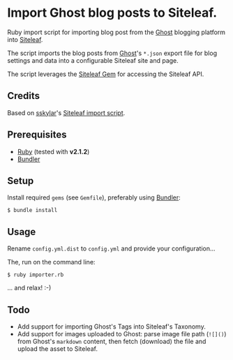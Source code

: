 # Import Ghost blog posts to Siteleaf.

Ruby import script for importing blog post from the [Ghost][Ghost] blogging platform into [Siteleaf][Siteleaf].

The script imports the blog posts from [Ghost][Ghost]'s `*.json` export file for blog settings and data into a configurable Siteleaf site and page.

The script leverages the [Siteleaf Gem][Siteleaf Gem] for accessing the Siteleaf API. 

## Credits

Based on [sskylar](https://gist.github.com/sskylar)'s [Siteleaf import script](https://gist.github.com/sskylar/5824224).

## Prerequisites

- [Ruby][Ruby] (tested with **v2.1.2**)
- [Bundler][Bundler]

## Setup

Install required `gems` (see `Gemfile`), preferably using [Bundler][Bundler]:

    $ bundle install

## Usage

Rename `config.yml.dist` to `config.yml` and provide your configuration...

The, run on the command line:

    $ ruby importer.rb

... and relax! :-)

## Todo

- Add support for importing Ghost's Tags into Siteleaf's Taxonomy.
- Add support for images uploaded to Ghost: parse image file path (`![]()`) from Ghost's `markdown` content, then fetch (download) the file and upload the asset to Siteleaf.

[Siteleaf]: http://siteleaf.com/
[Siteleaf Gem]: https://github.com/siteleaf/siteleaf-gem
[Ghost]: http://ghost.org/
[Ruby]: http://www.ruby-lang.org/
[Bundler]: http://bundler.io/
